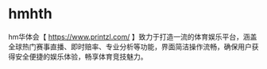 # hmhth
hm华体会【 https://www.printzl.com/ 】致力于打造一流的体育娱乐平台，涵盖全球热门赛事直播、即时赔率、专业分析等功能，界面简洁操作流畅，确保用户获得安全便捷的娱乐体验，畅享体育竞技魅力。
